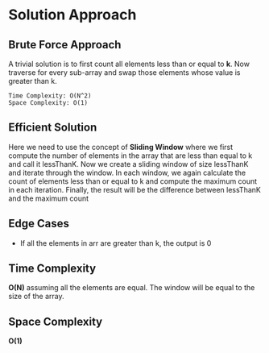 <h1>Solution Approach</h1>

<h2>Brute Force Approach</h2>

<p>A trivial solution is to first count all elements less than or equal to <b>k</b>. Now traverse for every sub-array and swap those elements whose value is greater than k.</p>

```
Time Complexity: O(N^2)
Space Complexity: O(1)
```

<h2>Efficient Solution</h2>

<p>Here we need to use the concept of <b>Sliding Window</b> where we first compute the number of elements in the array that are less than equal to k and call it lessThanK. Now we create a sliding window of size lessThanK and iterate through the window. In each window, we again calculate the count of elements less than or equal to k and compute the maximum count in each iteration. Finally, the result will be the difference between lessThanK and the maximum count</p>

<h2>Edge Cases</h2>
<ul>
  <li>If all the elements in arr are greater than k, the output is 0</li>
</ul>

<h2>Time Complexity</h2>

<p><b>O(N)</b> assuming all the elements are equal. The window will be equal to the size of the array.</p>

<h2>Space Complexity</h2>

<p><b>O(1)</b></p>
